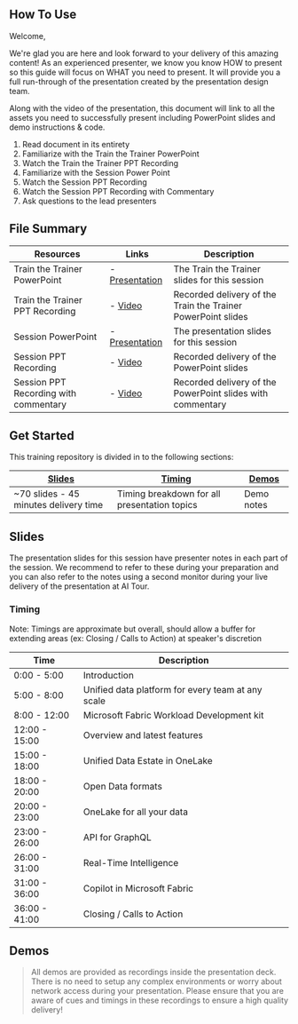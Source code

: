## How To Use

Welcome,

We're glad you are here and look forward to your delivery of this amazing content! As an experienced presenter, we know you know HOW to present so this guide will focus on WHAT you need to present. It will provide you a full run-through of the presentation created by the presentation design team. 

Along with the video of the presentation, this document will link to all the assets you need to successfully present including PowerPoint slides and demo instructions &
code.

1.  Read document in its entirety
2.  Familiarize with the Train the Trainer PowerPoint
3.  Watch the Train the Trainer PPT Recording
4.  Familiarize with the Session Power Point
5.  Watch the Session PPT Recording  
6.  Watch the Session PPT Recording with Commentary 
7.  Ask questions to the lead presenters

## File Summary

| Resources          | Links                            | Description |
|-------------------|----------------------------------|-------------------|
| Train the Trainer PowerPoint | - [Presentation](https://aka.ms/AArtsvr) | The Train the Trainer slides for this session|
| Train the Trainer PPT Recording | - [Video](https://aka.ms/AArth1w) | Recorded delivery of the Train the Trainer PowerPoint slides |
| Session PowerPoint        | - [Presentation](https://aka.ms/AArpon1) | The presentation slides for this session |
| Session PPT Recording     | - [Video](https://aka.ms/AArsifa) |  Recorded delivery of the PowerPoint slides |
| Session PPT Recording with commentary   | - [Video](https://aka.ms/AArsif9) |  Recorded delivery of the PowerPoint slides with commentary |


## Get Started

This training repository is divided in to the following sections:

| [Slides](#slides) | [Timing](#timing) | [Demos](#demos) | 
|-------------------|---------------------------|--------------------------------------
| ~70 slides - 45 minutes delivery time | Timing breakdown for all presentation topics | Demo notes

## Slides

The presentation slides for this session have presenter notes in each part of the session.  We recommend to refer to these during your preparation and you can also refer to the notes using a second monitor during your live delivery of the presentation at AI Tour.

### Timing

Note: Timings are approximate but overall, should allow a buffer for extending areas (ex: Closing / Calls to Action) at speaker's discretion

| Time        | Description 
--------------|-------------
0:00 - 5:00   | Introduction 
5:00 - 8:00  | Unified data platform for every team at any scale
8:00 - 12:00 | Microsoft Fabric Workload Development kit 
12:00 - 15:00 | Overview and latest features 
15:00 - 18:00 | Unified Data Estate in OneLake 
18:00 - 20:00 | Open Data formats
20:00 - 23:00 | OneLake for all your data 
23:00 - 26:00 | API for GraphQL 
26:00 - 31:00 | Real-Time Intelligence 
31:00 - 36:00 | Copilot in Microsoft Fabric 
36:00 - 41:00 | Closing / Calls to Action 


## Demos

> All demos are provided as recordings inside the presentation deck. There is no need to setup any complex environments or worry about network access during your presentation.  Please ensure that you are aware of cues and timings in these recordings to ensure a high quality delivery!
